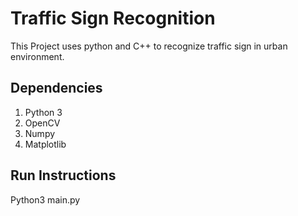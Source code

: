 # Traffic Sign Recognition
This Project uses python and C++ to recognize traffic sign in urban environment.

## Dependencies
1. Python 3
2. OpenCV
3. Numpy
4. Matplotlib

## Run Instructions
Python3 main.py
